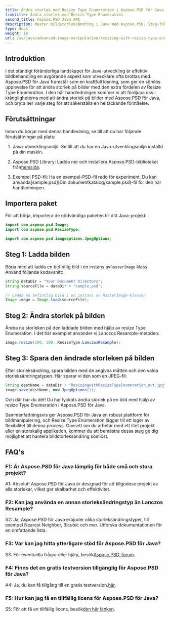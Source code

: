 ```yaml
---
title: Ändra storlek med Resize Type Enumeration i Aspose.PSD för Java
linktitle: Ändra storlek med Resize Type Enumeration
second_title: Aspose.PSD Java API
description: Master bildstorleksändring i Java med Aspose.PSD. Steg-för-steg-guide med hjälp av Resize Type Enumeration.
type: docs
weight: 18
url: /sv/java/advanced-image-manipulation/resizing-with-resize-type-enumeration/
---
```

## Introduktion

I det ständigt föränderliga landskapet för Java-utveckling är effektiv bildbehandling en avgörande aspekt som utvecklare ofta brottas med. Aspose.PSD för Java framstår som en kraftfull lösning, som ger en sömlös upplevelse för att ändra storlek på bilder med den extra fördelen av Resize Type Enumeration. I den här handledningen kommer vi att fördjupa oss i krångligheterna med att ändra storlek på bilder med Aspose.PSD för Java, och bryta ner varje steg för att säkerställa en heltäckande förståelse.

## Förutsättningar

Innan du börjar med denna handledning, se till att du har följande förutsättningar på plats:

1. Java-utvecklingsmiljö: Se till att du har en Java-utvecklingsmiljö inställd på din maskin.

2. Aspose.PSD Library: Ladda ner och installera Aspose.PSD-biblioteket från[hemsida](https://releases.aspose.com/psd/java/).

3.  Exempel PSD-fil: Ha en exempel-PSD-fil redo för experiment. Du kan använda[sample.psd](Din dokumentkatalog/sample.psd)-fil för den här handledningen.

## Importera paket

För att börja, importera de nödvändiga paketen till ditt Java-projekt:

```java
import com.aspose.psd.Image;
import com.aspose.psd.ResizeType;

import com.aspose.psd.imageoptions.JpegOptions;
```

## Steg 1: Ladda bilden

 Börja med att ladda en befintlig bild i en instans av`RasterImage` klass. Använd följande kodavsnitt:

```java
String dataDir = "Your Document Directory";
String sourceFile = dataDir + "sample.psd";

// Ladda en befintlig bild i en instans av RasterImage-klassen
Image image = Image.load(sourceFile);
```

## Steg 2: Ändra storlek på bilden

Ändra nu storleken på den laddade bilden med hjälp av resize Type Enumeration. I det här exemplet använder vi Lanczos Resample-metoden:

```java
image.resize(300, 300, ResizeType.LanczosResample);
```

## Steg 3: Spara den ändrade storleken på bilden

Efter storleksändring, spara bilden med de angivna måtten och den valda storleksändringstypen. Här sparar vi den som en JPEG-fil:

```java
String destName = dataDir + "ResizingwithResizeTypeEnumeration_out.jpg";
image.save(destName, new JpegOptions());
```

Och där har du det! Du har lyckats ändra storlek på en bild med hjälp av resize Type Enumeration i Aspose.PSD för Java.

Sammanfattningsvis ger Aspose.PSD för Java en robust plattform för bildmanipulering, och Resize Type Enumeration lägger till ett lager av flexibilitet till denna process. Oavsett om du arbetar med ett litet projekt eller en storskalig applikation, kommer du att bemästra dessa steg ge dig möjlighet att hantera bildstorleksändring sömlöst.

## FAQ's

### F1: Är Aspose.PSD för Java lämplig för både små och stora projekt?

A1: Absolut! Aspose.PSD för Java är designad för att tillgodose projekt av alla storlekar, vilket ger skalbarhet och effektivitet.

### F2: Kan jag använda en annan storleksändringstyp än Lanczos Resample?

S2: Ja, Aspose.PSD för Java erbjuder olika storleksändringstyper, till exempel Nearest Neighbor, Bicubic och mer. Utforska dokumentationen för en omfattande lista.

### F3: Var kan jag hitta ytterligare stöd för Aspose.PSD för Java?

 S3: För eventuella frågor eller hjälp, besök[Aspose.PSD-forum](https://forum.aspose.com/c/psd/34).

### F4: Finns det en gratis testversion tillgänglig för Aspose.PSD för Java?

 A4: Ja, du kan få tillgång till en gratis testversion.[här](https://releases.aspose.com/).

### F5: Hur kan jag få en tillfällig licens för Aspose.PSD för Java?

 S5: För att få en tillfällig licens, besök[den här länken](https://purchase.aspose.com/temporary-license/).